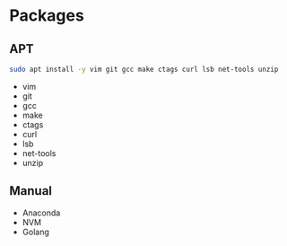 Packages
========

APT
---
```sh
sudo apt install -y vim git gcc make ctags curl lsb net-tools unzip
```
- vim
- git
- gcc
- make
- ctags
- curl
- lsb
- net-tools
- unzip

Manual
------
- Anaconda
- NVM
- Golang
